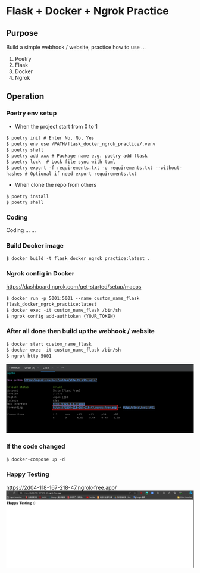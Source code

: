 # Flask + Docker + Ngrok Practice

## Purpose
Build a simple webhook / website, practice how to use ...
1. Poetry
2. Flask
3. Docker
4. Ngrok

## Operation
### Poetry env setup
- When the project start from 0 to 1
```commandline
$ poetry init # Enter No, No, Yes
$ poetry env use /PATH/flask_docker_ngrok_practice/.venv
$ poetry shell 
$ poetry add xxx # Package name e.g. poetry add flask
$ poetry lock  # Lock file sync with toml
$ poetry export -f requirements.txt -o requirements.txt --without-hashes # Optional if need export requirements.txt
```

- When clone the repo from others
```commandline
$ poetry install
$ poetry shell
```

### Coding
Coding ... ...

### Build Docker image
```commandline
$ docker build -t flask_docker_ngrok_practice:latest . 
```

### Ngrok config in Docker
https://dashboard.ngrok.com/get-started/setup/macos
```commandline
$ docker run -p 5001:5001 --name custom_name_flask flask_docker_ngrok_practice:latest
$ docker exec -it custom_name_flask /bin/sh
$ ngrok config add-authtoken {YOUR_TOKEN}
```

### After all done then build up the webhook / website
```commandline
$ docker start custom_name_flask
$ docker exec -it custom_name_flask /bin/sh
$ ngrok http 5001
```
![ngrok.png](readme%2Fngrok.png)


### If the code changed
```commandline
$ docker-compose up -d
```

### Happy Testing
https://2d04-118-167-218-47.ngrok-free.app/
![img.png](readme/img.png)







